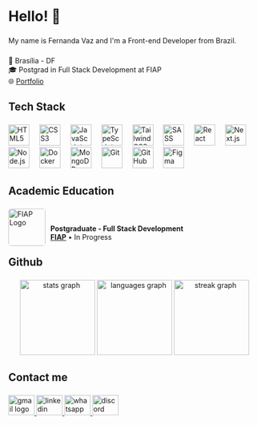 <h1 align="left">Hello! 👋</h1>

###

<p align="left">My name is Fernanda Vaz and I'm a Front-end Developer from Brazil.</p>

###

<p align="left">📍 Brasília - DF<br>🎓 Postgrad in Full Stack Development at FIAP<br> 🌐 <a href="https://fernanda-vaz.github.io/portfolio" target="_blank">Portfolio</a></p>

###

<h2 align="left">Tech Stack</h2>

###

<div align="left">
  <img src="https://cdn.jsdelivr.net/gh/devicons/devicon/icons/html5/html5-original.svg" width="42" height="42" alt="HTML5" title="HTML5" />
  <img width="12" />

  <img src="https://cdn.jsdelivr.net/gh/devicons/devicon/icons/css3/css3-original.svg" width="42" height="42" alt="CSS3" title="CSS3" />
  <img width="12" />

  <img src="https://cdn.jsdelivr.net/gh/devicons/devicon/icons/javascript/javascript-original.svg"  height="42" alt="JavaScript" title="JavaScript" />
  <img width="12" />

  <img src="https://cdn.jsdelivr.net/gh/devicons/devicon/icons/typescript/typescript-original.svg"  height="42" alt="TypeScript" title="TypeScript" />
  <img width="12" />

  <img src="https://cdn.jsdelivr.net/gh/devicons/devicon/icons/tailwindcss/tailwindcss-original.svg" height="42" alt="Tailwind CSS" title="Tailwind CSS" />
  <img width="12" />

  <img src="https://cdn.jsdelivr.net/gh/devicons/devicon/icons/sass/sass-original.svg" height="42" alt="SASS" title="SASS" />
  <img width="12" />

  <img src="https://cdn.jsdelivr.net/gh/devicons/devicon/icons/react/react-original.svg" height="42" alt="React" title="React" />
  <img width="12" />

  <img src="https://cdn.jsdelivr.net/gh/devicons/devicon/icons/nextjs/nextjs-original.svg" height="42" alt="Next.js" title="Next.js" />
  <img width="12" />

  <img src="https://cdn.jsdelivr.net/gh/devicons/devicon/icons/nodejs/nodejs-original.svg" height="42" alt="Node.js" title="Node.js" />
  <img width="12" />

  <img src="https://cdn.jsdelivr.net/gh/devicons/devicon/icons/docker/docker-original.svg" height="42" alt="Docker" title="Docker" />
  <img width="12" />

  <img src="https://cdn.jsdelivr.net/gh/devicons/devicon/icons/mongodb/mongodb-original.svg" height="42" alt="MongoDB" title="MongoDB" />
  <img width="12" />

  <img src="https://cdn.jsdelivr.net/gh/devicons/devicon/icons/git/git-original.svg" height="42" alt="Git" title="Git" />
  <img width="12" />

  <img src="https://cdn.jsdelivr.net/gh/devicons/devicon/icons/github/github-original.svg" height="42" alt="GitHub" title="GitHub" />
  <img width="12" />

  <img src="https://cdn.jsdelivr.net/gh/devicons/devicon/icons/figma/figma-original.svg" height="42" alt="Figma" title="Figma" />
</div>

###

<h2 align="left">Academic Education</h2>

###

<div>
  <img src="https://play-lh.googleusercontent.com/S70rI7VrwLic7_p-ax7iAOOopQhcPCzmqyLe5RLJmApTpkgTRaCwWsTNN1Uv1t_t3Pp5=w240-h480-rw" alt="FIAP Logo"
  min-width="74px" max-width="74px" width="74px" align="left" style="border-radius: 5px; margin-right: 10px;">
  <br/>
 
  **Postgraduate - Full Stack Development** \
  [**FIAP**](https://www.fiap.com.br/) • In Progress
  <br/> 
</div>

###

<h2 align="left">Github</h2>

###

<div align="center">
  <img src="https://github-readme-stats.vercel.app/api?username=fernanda-vaz&hide_title=false&hide_rank=false&show_icons=true&include_all_commits=true&count_private=true&disable_animations=false&theme=nightowl&locale=en&hide_border=true&order=1" height="150" alt="stats graph"  />
  <img src="https://github-readme-stats.vercel.app/api/top-langs?username=fernanda-vaz&locale=en&hide_title=false&layout=compact&card_width=320&langs_count=5&theme=nightowl&hide_border=true&order=2" height="150" alt="languages graph"  />
  <img src="https://streak-stats.demolab.com?user=fernanda-vaz&locale=en&mode=daily&theme=nightowl&hide_border=true&border_radius=5&order=3" height="150" alt="streak graph"  />
</div>

###

<h2 align="left">Contact me</h2>

###

<div align="left">
  <a href="mailto:fernandavazdev@gmail.com" target="_blank">
    <img src="https://raw.githubusercontent.com/maurodesouza/profile-readme-generator/master/src/assets/icons/social/gmail/default.svg" width="52" height="40" alt="gmail logo"  />
  </a>
     
  <a href="https://www.linkedin.com/in/vaz-fernanda" target="_blank">
    <img src="https://raw.githubusercontent.com/maurodesouza/profile-readme-generator/master/src/assets/icons/social/linkedin/default.svg" width="52" height="40" alt="linkedin logo"  />
  </a>

  <a href="https://wa.me/+5561985888005" target="_blank">
    <img src="https://raw.githubusercontent.com/maurodesouza/profile-readme-generator/master/src/assets/icons/social/whatsapp/default.svg" width="52" height="40" alt="whatsapp logo" />
  </a>

  <a href="https://discord.com/users/.fernandavaz" target="_blank">
    <img src="https://raw.githubusercontent.com/maurodesouza/profile-readme-generator/master/src/assets/icons/social/discord/default.svg" width="52" height="40" alt="discord logo"  />


###
  </a>
</div>
